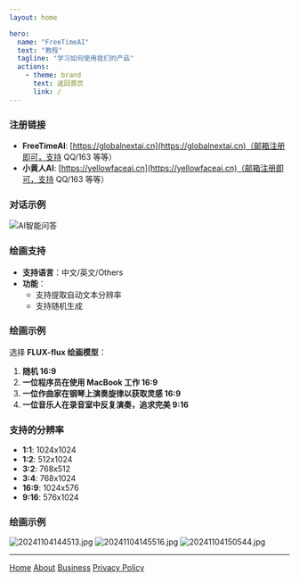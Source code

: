 ```yaml
---
layout: home

hero:
  name: "FreeTimeAI"
  text: "教程"
  tagline: "学习如何使用我们的产品"
  actions:
    - theme: brand
      text: 返回首页
      link: /
---
```

### 注册链接
- **FreeTimeAI**: [https://globalnextai.cn](https://globalnextai.cn)（邮箱注册即可，支持 QQ/163 等等）
- **小黄人AI**: [https://yellowfaceai.cn](https://yellowfaceai.cn)（邮箱注册即可，支持 QQ/163 等等）

### 对话示例
![AI智能问答](https://pic.globalai.us.kg/2024/11/190f02077988a884263027284080a178.png)

### 绘画支持

- **支持语言**：中文/英文/Others
- **功能**：
  - 支持提取自动文本分辨率
  - 支持随机生成

### 绘画示例

选择 **FLUX-flux 绘画模型**：

1. **随机 16:9**
2. **一位程序员在使用 MacBook 工作 16:9**
3. **一位作曲家在钢琴上演奏旋律以获取灵感 16:9**
4. **一位音乐人在录音室中反复演奏，追求完美 9:16**

### 支持的分辨率

- **1:1**: 1024x1024
- **1:2**: 512x1024
- **3:2**: 768x512
- **3:4**: 768x1024
- **16:9**: 1024x576
- **9:16**: 576x1024

### 绘画示例

![20241104144513.jpg](https://musictops.eu.org/file/1730703360049_20241104144513.jpg)
![20241104145516.jpg](https://musictops.eu.org/file/1730703368796_20241104145516.jpg)
![20241104150544.jpg](https://musictops.eu.org/file/1730703962343_20241104150544.jpg)


---

<footer>
  <div class="footer-content">
    <nav>
      <a href="/">Home</a>
      <a href="/about">About</a>
      <a href="/business">Business</a>
      <a href="/privacy-policy">Privacy Policy</a>
    </nav>
  </div>
</footer>